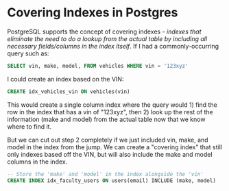 # Covering Indexes in Postgres

PostgreSQL supports the concept of covering indexes - *indexes that eliminate the need to do a lookup from the actual table by including all necessary fields/columns in the index itself*. If I had a commonly-occurring query such as:

```SQL
SELECT vin, make, model, FROM vehicles WHERE vin = '123xyz'
```

I could create an index based on the VIN:

```SQL
CREATE idx_vehicles_vin ON vehicles(vin)
```

This would create a single column index where the query would 1) find the row in the index that has a vin of "123xyz", then 2) look up the rest of the information (make and model) from the actual table now that we know where to find it.

But we can cut out step 2 completely if we just included vin, make, and model in the index from the jump. We can create a "covering index" that still only indexes based off the VIN, but will also include the make and model columns in the index.

```SQL
-- Store the 'make' and 'model' in the index alongside the 'vin' 
CREATE INDEX idx_faculty_users ON users(email) INCLUDE (make, model)
```